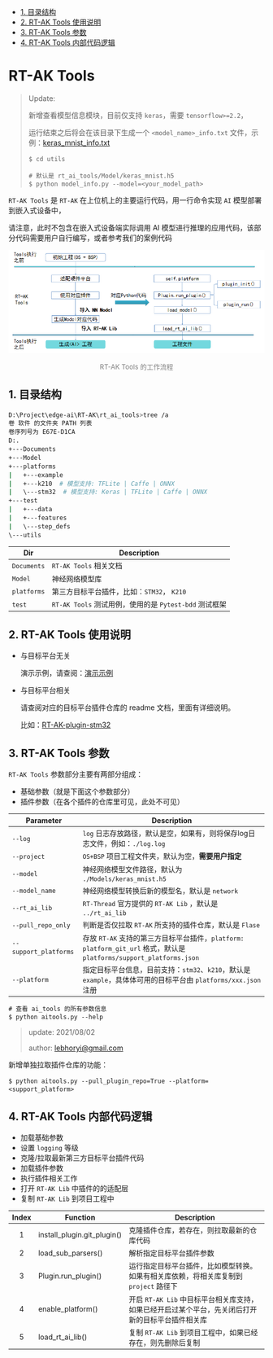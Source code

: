 - [1. 目录结构](#1.-目录结构)
- [2. RT-AK Tools 使用说明](#2.-RT-AK-Tools-使用说明)
- [3. RT-AK Tools 参数](#3.-RT-AK-Tools-参数)
- [4. RT-AK Tools 内部代码逻辑](#4.-RT-AK-Tools-内部代码逻辑)

# RT-AK Tools

> Update: 
>
> 新增查看模型信息模块，目前仅支持 `keras`，需要 `tensorflow>=2.2`，
>
> 运行结束之后将会在该目录下生成一个 `<model_name>_info.txt` 文件，示例：[keras_mnist_info.txt](./utils/keras_mnist_info.txt)
>
> ```shell
> $ cd utils
> 
> # 默认是 rt_ai_tools/Model/keras_mnist.h5
> $ python model_info.py --model=<your_model_path>
> ```

`RT-AK Tools` 是 `RT-AK` 在上位机上的主要运行代码，用一行命令实现 `AI` 模型部署到嵌入式设备中，

请注意，此时不包含在嵌入式设备端实际调用 AI 模型进行推理的应用代码，该部分代码需要用户自行编写，或者参考我们的案例代码


![20210331183423](./Documents/imgs/20210331183423.png)

<center><font size=2 color="gray">RT-AK Tools 的工作流程</font></center>

## 1. 目录结构

```bash
D:\Project\edge-ai\RT-AK\rt_ai_tools>tree /a
卷 软件 的文件夹 PATH 列表
卷序列号为 E67E-D1CA
D:.
+---Documents
+---Model
+---platforms
|   +---example
|   +---k210  # 模型支持: TFLite | Caffe | ONNX
|   \---stm32  # 模型支持: Keras | TFLite | Caffe | ONNX
+---test
|   +---data
|   +---features
|   \---step_defs
\---utils
```

| Dir         | Description                                            |
| ----------- | ------------------------------------------------------ |
| `Documents` | `RT-AK Tools` 相关文档                                 |
| `Model`     | 神经网络模型库                                         |
| `platforms` | 第三方目标平台插件，比如：`STM32`， `K210`             |
| `test`      | `RT-AK Tools` 测试用例，使用的是 `Pytest-bdd` 测试框架 |

## 2. RT-AK Tools 使用说明

- 与目标平台无关

  演示示例，请查阅：[演示示例](https://github.com/RT-Thread/RT-AK/tree/main/RT-AK#3-%E6%BC%94%E7%A4%BA%E7%A4%BA%E4%BE%8B)

- 与目标平台相关

  请查阅对应的目标平台插件仓库的 readme 文档，里面有详细说明。

  比如：[RT-AK-plugin-stm32](https://github.com/RT-Thread/RT-AK-plugin-stm32)

## 3. RT-AK Tools 参数

`RT-AK Tools` 参数部分主要有两部分组成：

- 基础参数（就是下面这个参数部分）
- 插件参数（在各个插件的仓库里可见，此处不可见）

| Parameter             | Description                                                  |
| --------------------- | ------------------------------------------------------------ |
| `--log`               | `log` 日志存放路径，默认是空，如果有，则将保存log日志文件，例如：`./log.log` |
| `--project`           | `OS+BSP` 项目工程文件夹，默认为空，**需要用户指定**          |
| `--model`             | 神经网络模型文件路径，默认为 `./Models/keras_mnist.h5`       |
| `--model_name`        | 神经网络模型转换后新的模型名，默认是 `network`               |
| `--rt_ai_lib`         | `RT-Thread` 官方提供的 `RT-AK Lib` ，默认是 `../rt_ai_lib`   |
| `--pull_repo_only`    | 判断是否仅拉取 `RT-AK` 所支持的插件仓库，默认是 `Flase`      |
| `--support_platforms` | 存放 `RT-AK` 支持的第三方目标平台插件，`platform: platform_git_url` 格式，默认是`platforms/support_platforms.json` |
| `--platform`          | 指定目标平台信息，目前支持：`stm32`、`k210`，默认是 `example`，具体体可用的目标平台由 `platforms/xxx.json` 注册 |

```shell
# 查看 ai_tools 的所有参数信息
$ python aitools.py --help
```

> update: 2021/08/02
>
> author: lebhoryi@gmail.com

新增单独拉取插件仓库的功能：

```shell
$ python aitools.py --pull_plugin_repo=True --platform=<support_platform>
```

## 4. RT-AK Tools 内部代码逻辑

- 加载基础参数
- 设置 `logging` 等级
- 克隆/拉取最新第三方目标平台插件代码
- 加载插件参数
- 执行插件相关工作
- 打开 `RT-AK Lib` 中插件的的适配层
- 复制 `RT-AK Lib` 到项目工程中

| Index | Function                    | Description                                                  |
| :---: | --------------------------- | ------------------------------------------------------------ |
|   1   | install_plugin.git_plugin() | 克隆插件仓库，若存在，则拉取最新的仓库代码                   |
|   2   | load_sub_parsers()          | 解析指定目标平台插件参数                                     |
|   3   | Plugin.run_plugin()         | 运行指定目标平台插件，比如模型转换。如果有相关库依赖，将相关库复制到 `project` 路径下 |
|   4   | enable_platform()           | 开启 `RT-AK Lib` 中目标平台相关库支持，如果已经开启过某个平台，先关闭后打开新的目标平台插件相关库 |
|   5   | load_rt_ai_lib()            | 复制 `RT-AK Lib` 到项目工程中，如果已经存在，则先删除后复制  |

